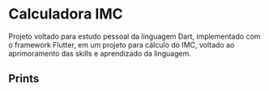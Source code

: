 # Calculadora IMC

Projeto voltado para estudo pessoal da linguagem Dart, implementado com o framework Flutter, em um projeto para cálculo do IMC, voltado ao aprimoramento das skills e aprendizado da linguagem.

## Prints




